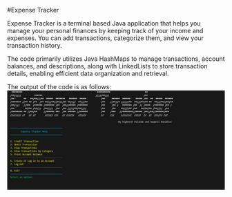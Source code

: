 #Expense Tracker

Expense Tracker is a terminal based Java application that helps you manage your personal finances by keeping track of your income and expenses. 
You can add transactions, categorize them, and view your transaction history.

The code primarily utilizes Java HashMaps to manage transactions, account balances, and descriptions, along with LinkedLists to store transaction details, enabling efficient data organization and retrieval.

The output of the code is as follows:
![alt text](image.png)